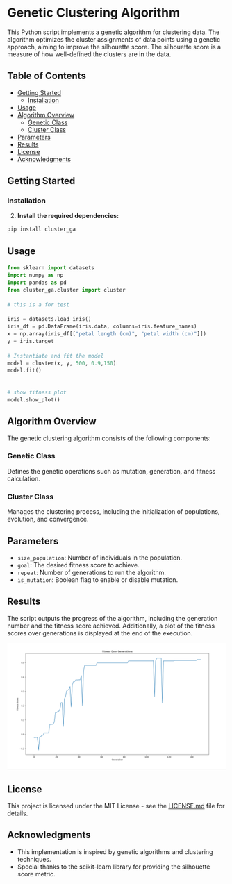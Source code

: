 # Genetic Clustering Algorithm

This Python script implements a genetic algorithm for clustering data. The algorithm optimizes the cluster assignments of data points using a genetic approach, aiming to improve the silhouette score. The silhouette score is a measure of how well-defined the clusters are in the data.

## Table of Contents
- [Getting Started](#getting-started)
  - [Installation](#installation)
- [Usage](#usage)
- [Algorithm Overview](#algorithm-overview)
  - [Genetic Class](#genetic-class)
  - [Cluster Class](#cluster-class)
- [Parameters](#parameters)
- [Results](#results)
- [License](#license)
- [Acknowledgments](#acknowledgments)

## Getting Started


### Installation



2. **Install the required dependencies:**

```bash
pip install cluster_ga
```

## Usage



```python
from sklearn import datasets
import numpy as np
import pandas as pd
from cluster_ga.cluster import cluster

# this is a for test

iris = datasets.load_iris()
iris_df = pd.DataFrame(iris.data, columns=iris.feature_names)
x = np.array(iris_df[["petal length (cm)", "petal width (cm)"]])
y = iris.target

# Instantiate and fit the model
model = cluster(x, y, 500, 0.9,150) 
model.fit()


# show fitness plot
model.show_plot()

```

## Algorithm Overview

The genetic clustering algorithm consists of the following components:

### Genetic Class

Defines the genetic operations such as mutation, generation, and fitness calculation.

### Cluster Class

Manages the clustering process, including the initialization of populations, evolution, and convergence.



## Parameters

- `size_population`: Number of individuals in the population.
- `goal`: The desired fitness score to achieve.
- `repeat`: Number of generations to run the algorithm.
- `is_mutation`: Boolean flag to enable or disable mutation.

## Results

The script outputs the progress of the algorithm, including the generation number and the fitness score achieved. Additionally, a plot of the fitness scores over generations is displayed at the end of the execution.

![result](./assets/result.png)

## License

This project is licensed under the MIT License - see the [LICENSE.md](LICENSE.md) file for details.

## Acknowledgments

- This implementation is inspired by genetic algorithms and clustering techniques.
- Special thanks to the scikit-learn library for providing the silhouette score metric.
